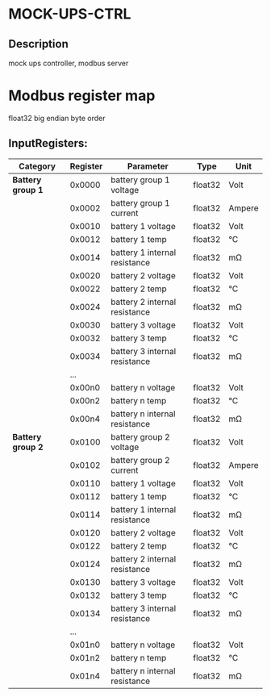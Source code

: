 # MOCK-UPS-CTRL
## Description
mock ups controller, modbus server
# Modbus register map
float32 big endian byte order
## InputRegisters:   

| Category            | Register | Parameter                     | Type     | Unit |
| ------------------- | -------- | ----------------------------- | -------- | ----------- |
| **Battery group 1** | 0x0000   | battery group 1 voltage       | float32  | Volt
|                     | 0x0002   | battery group 1 current       | float32  | Ampere
|                     | 0x0010   | battery 1 voltage             | float32  | Volt
|                     | 0x0012   | battery 1 temp                | float32  | °C
|                     | 0x0014   | battery 1 internal resistance | float32  | mΩ
|                     | 0x0020   | battery 2 voltage             | float32  | Volt
|                     | 0x0022   | battery 2 temp                | float32  | °C
|                     | 0x0024   | battery 2 internal resistance | float32  | mΩ
|                     | 0x0030   | battery 3 voltage             | float32  | Volt
|                     | 0x0032   | battery 3 temp                | float32  | °C
|                     | 0x0034   | battery 3 internal resistance | float32  | mΩ
||...
|                     | 0x00n0   | battery n voltage             | float32  | Volt
|                     | 0x00n2   | battery n temp                | float32  | °C
|                     | 0x00n4   | battery n internal resistance | float32  | mΩ
| **Battery group 2** | 0x0100   | battery group 2 voltage       | float32  | Volt
|                     | 0x0102   | battery group 2 current       | float32  | Ampere
|                     | 0x0110   | battery 1 voltage             | float32  | Volt
|                     | 0x0112   | battery 1 temp                | float32  | °C
|                     | 0x0114   | battery 1 internal resistance | float32  | mΩ
|                     | 0x0120   | battery 2 voltage             | float32  | Volt
|                     | 0x0122   | battery 2 temp                | float32  | °C
|                     | 0x0124   | battery 2 internal resistance | float32  | mΩ
|                     | 0x0130   | battery 3 voltage             | float32  | Volt
|                     | 0x0132   | battery 3 temp                | float32  | °C
|                     | 0x0134   | battery 3 internal resistance | float32  | mΩ
||...
|                     | 0x01n0   | battery n voltage             | float32  | Volt
|                     | 0x01n2   | battery n temp                | float32  | °C
|                     | 0x01n4   | battery n internal resistance | float32  | mΩ